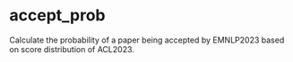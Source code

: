 # accept_prob
Calculate the probability of a paper being accepted by EMNLP2023 based on score distribution of ACL2023.
